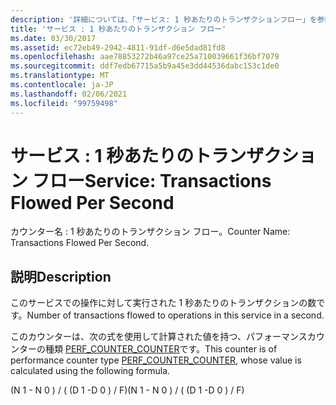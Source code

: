 ```yaml
---
description: '詳細については、「サービス: 1 秒あたりのトランザクションフロー」を参照してください。'
title: 'サービス : 1 秒あたりのトランザクション フロー'
ms.date: 03/30/2017
ms.assetid: ec72eb49-2942-4811-91df-d6e5dad81fd8
ms.openlocfilehash: aae78853272b46a97ce25a710039661f36bf7079
ms.sourcegitcommit: ddf7edb67715a5b9a45e3dd44536dabc153c1de0
ms.translationtype: MT
ms.contentlocale: ja-JP
ms.lasthandoff: 02/06/2021
ms.locfileid: "99759498"
---
```

# <a name="service-transactions-flowed-per-second"></a><span data-ttu-id="3193f-103">サービス : 1 秒あたりのトランザクション フロー</span><span class="sxs-lookup"><span data-stu-id="3193f-103">Service: Transactions Flowed Per Second</span></span>

<span data-ttu-id="3193f-104">カウンター名 : 1 秒あたりのトランザクション フロー。</span><span class="sxs-lookup"><span data-stu-id="3193f-104">Counter Name: Transactions Flowed Per Second.</span></span>  
  
## <a name="description"></a><span data-ttu-id="3193f-105">説明</span><span class="sxs-lookup"><span data-stu-id="3193f-105">Description</span></span>  

 <span data-ttu-id="3193f-106">このサービスでの操作に対して実行された 1 秒あたりのトランザクションの数です。</span><span class="sxs-lookup"><span data-stu-id="3193f-106">Number of transactions flowed to operations in this service in a second.</span></span>  
  
 <span data-ttu-id="3193f-107">このカウンターは、次の式を使用して計算された値を持つ、パフォーマンスカウンターの種類 [PERF_COUNTER_COUNTER](/previous-versions/windows/it-pro/windows-server-2003/cc740048(v=ws.10))です。</span><span class="sxs-lookup"><span data-stu-id="3193f-107">This counter is of performance counter type [PERF_COUNTER_COUNTER](/previous-versions/windows/it-pro/windows-server-2003/cc740048(v=ws.10)), whose value is calculated using the following formula.</span></span>  
  
 <span data-ttu-id="3193f-108">(N 1 - N 0 ) / ( (D 1 -D 0 ) / F)</span><span class="sxs-lookup"><span data-stu-id="3193f-108">(N 1 - N 0 ) / ( (D 1 -D 0 ) / F)</span></span>
